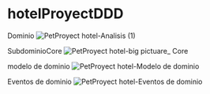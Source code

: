 # hotelProyectDDD

Dominio
![PetProyect hotel-Analisis (1)](https://user-images.githubusercontent.com/92289007/147569799-b642cc79-179e-4a77-a9ea-d6a1b6b35a4b.jpg)


SubdominioCore
![PetProyect hotel-big pictuare_ Core](https://user-images.githubusercontent.com/92289007/147569835-d5eb7c41-780a-437d-b20e-e3497a4a2483.jpg)


modelo de dominio
![PetProyect hotel-Modelo de dominio](https://user-images.githubusercontent.com/92289007/147569867-e98df2a2-6067-47e8-bcdf-e7869e94c749.jpg)

Eventos de dominio
![PetProyect hotel-Eventos de dominio](https://user-images.githubusercontent.com/92289007/147569897-60ef9a5e-9e5b-4c72-813f-29fa7bf261c0.jpg)


